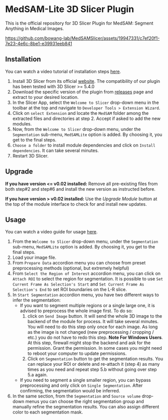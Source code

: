 # MedSAM-Lite 3D Slicer Plugin

This is the official repository for 3D Slicer Plugin for MedSAM: Segment Anything in Medical Images.



https://github.com/bowang-lab/MedSAMSlicer/assets/19947331/c7ef20f1-7e23-4e6c-8be1-e39931eeb841



## Installation

You can watch a video tutorial of installation steps [here](https://youtu.be/qjsTA5WXuS0).

1. Install 3D Slicer from its official [website](https://download.slicer.org/). The compatibility of our plugin has been tested with 3D Slicer >= 5.4.0
2. Download the specific version of the plugin from [releases](https://github.com/bowang-lab/MedSAMSlicer/releases) page and extract to your desired location.
3. In the Slicer App, select the `Welcome to Slicer` drop-down menu in the toolbar at the top and navigate to `Developer Tools > Extension Wizard`.
4. Click on `select Extension` and locate the `MedSAM` folder among the extracted files and directories at step 2. Accept if asked to add the new modules.
5. Now, from the  `Welcome to Slicer` drop-down menu, under the `Segmentation` sub-menu, `MedSAMLite` option is added. By choosing it, you get to the final steps.
6. `Choose a folder` to install module dependencies and click on `Install dependencies`. It can take several minutes.
7. Restart 3D Slicer.

## Upgrade

**If you have version <= v0.02 installed:** Remove all pre-existing files from both step#2 and step#6 and install the new version as instructed before.

**If you have version > v0.02 installed:** Use the *Upgrade Module* button at the top of the module interface to check for and install new updates.

## Usage

You can watch a video guide for usage [here](https://youtu.be/24WtVbljr8g).

1. From the  `Welcome to Slicer` drop-down menu, under the `Segmentation` sub-menu, `MedSAMLite` option is added. By choosing it, you get to the final steps.
2. Load your image file.
3. From `Prepare Data` accordion menu you can choose from preset preprocessing methods (optional, but extremely helpful)
4. From `Select the Region of Interest` accordion menu, you can click on `Attach ROI` to select the region for segmentation. It is possible to use `Set Current Frame As Selection's Start` and `Set Current Frame As Selection's End` to set ROI boundaries on the L-R slice.
5. In `Start Segmentation` accordion menu, you have two different ways to infer the segmentation:
	* If you want to segment multiple regions or a single large one, it is advised to preprocess the whole image first. To do so:
		1. click on `Send Image` button. It will send the whole 3D image to the backend of the module for process. It will take several minutes. You will need to do this step only once for each image. As long as the image is not changed (new preprocessing / cropping / etc.) you do not have to redo this step.
		**Note For Windows Users**. At this step, firewall might stop the backend and ask for the permission. Grant the permission. In some cases you might need to reboot your computer to update permissions. 
		2. Click on `Segmentation` button to get the segmentation results. You can replace your ROI or delete and re-attach it (step 4) as many times as you need and repeat step 5.b without going over step 5.a again.
	* If you need to segment a single smaller region, you can bypass preprocessing and only click on `Single Segmentation`. After confirming, the segmentation would be inferred.
6. In the same section, from the `Segmentation` and `Source volume` drop-down menus you can choose the right segmentation group and manually refine the segmentation results. You can also assign different color to each segmentation mask.

